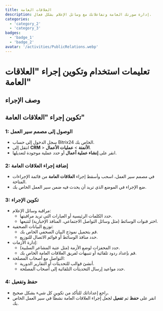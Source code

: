 ```yaml
---
title: العلاقات العامة
description: إدارة صورتك العامة وتفاعلاتك مع وسائل الإعلام بشكل فعال.
categories: 
  - 'category_2'
  - 'category_3'
badges: 
  - 'badge_1'
  - 'badge_2'
avatar: '/activities/PublicRelations.webp'
---
```

# تعليمات استخدام وتكوين إجراء "العلاقات العامة"

## وصف الإجراء

## **تكوين إجراء "العلاقات العامة"**

### 1: الوصول إلى مصمم سير العمل
- سجل الدخول إلى حساب Bitrix24 الخاص بك.
- انتقل إلى **CRM** > **الأتمتة** > **عمليات الأعمال**.
- انقر على **إنشاء عملية أعمال** أو حدد عملية موجودة لتعديلها.

### 2: إضافة إجراء العلاقات العامة
- في مصمم سير العمل، اسحب وأسقط إجراء **العلاقات العامة** من قائمة الإجراءات المتاحة.
- ضع الإجراء في الموضع الذي تريد أن يحدث فيه ضمن سير العمل الخاص بك.

### 3: تكوين الإجراء
- مراقبة وسائل الإعلام:
  - حدد الكلمات الرئيسية أو العبارات التي تريد مراقبتها.
  - اختر قنوات الوسائط (مثل وسائل التواصل الاجتماعي، المنافذ الإخبارية) لتتبعها.
- توزيع البيانات الصحفية:
  - قم بتحميل نموذج البيان الصحفي الخاص بك.
  - حدد منافذ الوسائط أو قوائم الاتصال للتوزيع.
- إدارة الأزمات:
  - حدد المحفزات لوضع الأزمة (مثل عتبة المشاعر السلبية).
  - قم بإعداد ردود تلقائية أو تنبيهات لفريق العلاقات العامة الخاص بك.
- التواصل مع أصحاب المصلحة:
  - أنشئ قوالب للتحديثات أو التقارير الدورية.
  - حدد مواعيد إرسال التحديثات التلقائية إلى أصحاب المصلحة.

### 4: حفظ وتفعيل
- راجع إعداداتك للتأكد من تكوين كل شيء بشكل صحيح.
- انقر على **حفظ** ثم **تفعيل** لجعل إجراء العلاقات العامة نشطًا في سير العمل الخاص بك.